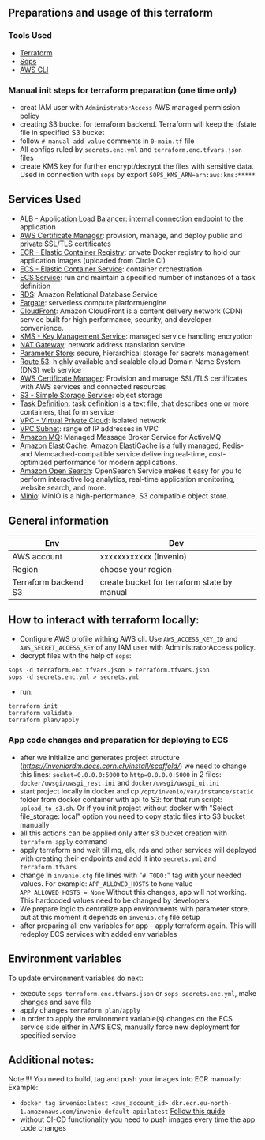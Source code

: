 ## Preparations and usage of this terraform

### Tools Used

* [Terraform](https://www.terraform.io/)
* [Sops](https://github.com/mozilla/sops)
* [AWS CLI](https://aws.amazon.com/cli/)

### Manual init steps for terraform preparation (one time only)
- creat IAM user with `AdministratorAccess` AWS managed permission policy
- creating S3 bucket for terraform backend. Terraform will keep the tfstate file in specified S3 bucket
- follow `# manual add value` comments in `0-main.tf` file
- All configs ruled by `secrets.enc.yml` and `terraform.enc.tfvars.json` files
- create KMS key for further encrypt/decrypt the files with sensitive data. Used in connection with `sops` by export `SOPS_KMS_ARN=arn:aws:kms:*****`

## Services Used

* [ALB - Application Load Balancer](https://aws.amazon.com/elasticloadbalancing/application-load-balancer/): internal connection endpoint to the application
* [AWS Certificate Manager](https://aws.amazon.com/certificate-manager/): provision, manage, and deploy public and private SSL/TLS certificates
* [ECR - Elastic Container Registry](https://aws.amazon.com/ecr/): private Docker registry to hold our application images (uploaded from Circle CI)
* [ECS - Elastic Container Service](https://aws.amazon.com/ecs/): container orchestration
* [ECS Service](https://docs.aws.amazon.com/AmazonECS/latest/developerguide/ecs_services.html): run and maintain a specified number of instances of a task definition
* [RDS](https://aws.amazon.com/rds/): Amazon Relational Database Service
* [Fargate](https://aws.amazon.com/fargate/): serverless compute platform/engine
* [CloudFront](https://aws.amazon.com/cloudfront/): Amazon CloudFront is a content delivery network (CDN) service built for high performance, security, and developer convenience.
* [KMS - Key Management Service](https://aws.amazon.com/kms/): managed service handling encryption
* [NAT Gateway](https://docs.aws.amazon.com/vpc/latest/userguide/vpc-nat-gateway.html): network address translation service
* [Parameter Store](https://docs.aws.amazon.com/systems-manager/latest/userguide/systems-manager-parameter-store.html): secure, hierarchical storage for secrets management
* [Route 53](https://aws.amazon.com/route53/): highly available and scalable cloud Domain Name System (DNS) web service
* [AWS Certificate Manager](https://aws.amazon.com/certificate-manager/): Provision and manage SSL/TLS certificates with AWS services and connected resources
* [S3 - Simple Storage Service](https://aws.amazon.com/s3/): object storage
* [Task Definition](https://docs.aws.amazon.com/AmazonECS/latest/developerguide/task_definitions.html): task definition is a text file, that describes one or more containers, that form service
* [VPC - Virtual Private Cloud](https://aws.amazon.com/vpc/): isolated network
* [VPC Subnet](https://docs.aws.amazon.com/vpc/latest/userguide/configure-subnets.html): range of IP addresses in VPC
* [Amazon MQ](https://aws.amazon.com/de/amazon-mq/): Managed Message Broker Service for ActiveMQ
* [Amazon ElastiCache](https://aws.amazon.com/elasticache/?nc1=h_ls): Amazon ElastiCache is a fully managed, Redis- and Memcached-compatible service delivering real-time, cost-optimized performance for modern applications.
* [Amazon Open Search](https://aws.amazon.com/opensearch-service/): OpenSearch Service makes it easy for you to perform interactive log analytics, real-time application monitoring, website search, and more.
* [Minio](https://min.io/): MinIO is a high-performance, S3 compatible object store.

## General information
| Env                  | Dev                                                  |
|----------------------|------------------------------------------------------|
| AWS account          | xxxxxxxxxxxx (Invenio)                               |
| Region               | choose your region                                   |
| Terraform backend S3 | create bucket for terraform state by manual          |

## How to interact with terraform locally:
- Configure AWS profile withing AWS cli. Use `AWS_ACCESS_KEY_ID` and `AWS_SECRET_ACCESS_KEY` of any IAM user with AdministratorAccess policy.
- decrypt files with the help of `sops`:
```
sops -d terraform.enc.tfvars.json > terraform.tfvars.json
sops -d secrets.enc.yml > secrets.yml
```
- run:
```
terraform init
terraform validate
terraform plan/apply
```
### App code changes and preparation for deploying to ECS
- after we initialize and generates project structure (_https://inveniordm.docs.cern.ch/install/scaffold/_) we need to change this lines:
  `socket=0.0.0.0:5000` to `http=0.0.0.0:5000`
  in 2 files: `docker/uwsgi/uwsgi_rest.ini` and `docker/uwsgi/uwsgi_ui.ini`
- start project locally in docker and cp `/opt/invenio/var/instance/static` folder from docker container with api to S3:
  for that run script: `upload_to_s3.sh`. Or if you init project without docker with "Select file_storage: local" option you need to copy static files into S3 bucket manually
- all this actions can be applied only after s3 bucket creation with `terraform apply` command
- apply terraform and wait till mq, elk, rds and other services will deployed with creating their endpoints and add it into `secrets.yml` and `terraform.tfvars`
- change in `invenio.cfg` file lines with "`# TODO:`" tag with your needed values. For example:
  `APP_ALLOWED_HOSTS` to `None` value - `APP_ALLOWED_HOSTS = None`
  Without this changes, app will not working. This hardcoded values need to be changed by developers
- We prepare logic to centralize app environments with parameter store, but at this moment it depends on `invenio.cfg` file setup
- after preparing all env variables for app - apply terraform again. This will redeploy ECS services with added env variables

## Environment variables
To update environment variables do next:
- execute `sops terraform.enc.tfvars.json` or `sops secrets.enc.yml`, make changes and save file
- apply changes `terraform plan/apply`
- in order to apply the environment variable(s) changes on the ECS service side either in AWS ECS, manually force new deployment for specified service

## Additional notes:
Note !!! You need to build, tag and push your images into ECR manually:
Example:
- `docker tag invenio:latest <aws_account_id>.dkr.ecr.eu-north-1.amazonaws.com/invenio-default-api:latest`
[Follow this guide](https://docs.aws.amazon.com/AmazonECR/latest/userguide/docker-push-ecr-image.html)
- without CI-CD functionality you need to push images every time the app code changes

